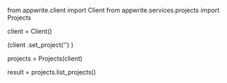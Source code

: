 from appwrite.client import Client
from appwrite.services.projects import Projects

client = Client()

(client
  .set_project('')
)

projects = Projects(client)

result = projects.list_projects()
